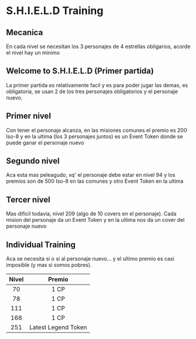 # S.H.I.E.L.D Training

## Mecanica

En cada nivel se necesitan los 3 personajes de 4 estrellas obligarios, acorde el nivel hay un minimo

## Welcome to S.H.I.E.L.D (Primer partida)

La primer partida es relativamente facil y es para poder jugar las demas, es obligatoria, se usan 2 de los tres personajes obligatorios y el personaje nuevo.

## Primer nivel

Con tener el personaje alcanza, en las misiones comunes el premio es 200 Iso-8 y en la ultima (los 3 personajes juntos) es un Event Token donde se puede ganar el personaje nuevo

## Segundo nivel

Aca esta mas peleagudo, xq' el personaje debe estar en nivel 94 y los premios son de 500 Iso-8 en las comunes y otro Event Token en la ultima

## Tercer nivel

Mas dificil todavia, nivel 209 (algo de 10 covers en el personaje). Cada mision del personaje da un Event Token y en la ultima nos da un cover del personaje nuevo

## Individual Training

Aca se necesita si o si al personaje nuevo... y el ultimo premio es casi imposible (y mas si somos pobres).

| Nivel |        Premio       |
|:-----:|:-------------------:|
|   70  |         1 CP        |
|   78  |         1 CP        |
|  111  |         1 CP        |
|  168  |         1 CP        |
|  251  | Latest Legend Token |
